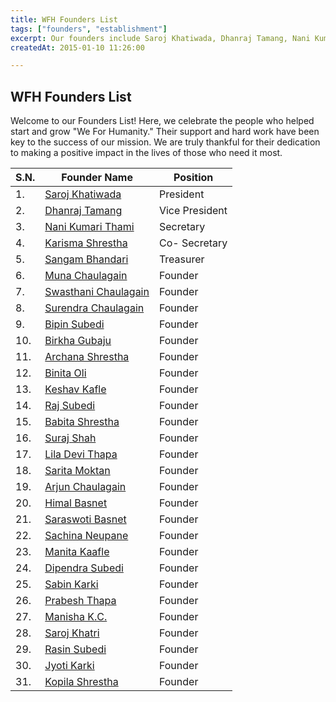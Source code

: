 ```yaml
---
title: WFH Founders List
tags: ["founders", "establishment"]
excerpt: Our founders include Saroj Khatiwada, Dhanraj Tamang, Nani Kumari Thami, Karisma Shrestha, Sangam Bhandari, Muna Chaulagain, Swasthani Chaulagain, Surendra Chaulagain, Bipin Subedi, Birkha Gubaju, Archana Shrestha, Binita Oli, Keshav Kafle, Raj Subedi, Babita Shrestha, Suraj Shah, Lila Devi Thapa, Sarita Moktan, Arjun Chaulagain, Himal Basnet, Saraswoti Basnet, Sachina Neupane, Manita Kaafle, Dipendra Subedi, Sabin Karki, Prabesh Thapa, Manisha K.C., Saroj Khatri, Rasin Subedi, Jyoti Karki, Kopila Shrestha
createdAt: 2015-01-10 11:26:00

---
```


## WFH Founders List
Welcome to our Founders List! Here, we celebrate the people who helped start and grow "We For Humanity." Their support and hard work have been key to the success of our mission. We are truly thankful for their dedication to making a positive impact in the lives of those who need it most.

| S.N. | Founder Name                                                                | Position        |
|------|-----------------------------------------------------------------------------|-----------------|
| 1.   | [Saroj Khatiwada](https://www.facebook.com/sarkhatiwada)                    | President       |
| 2.   | [Dhanraj Tamang](https://www.facebook.com/dhanraj.pakhrintamang)            | Vice President  |
| 3.   | [Nani Kumari Thami](https://www.facebook.com/nani.thami.5)                  | Secretary       |
| 4.   | [Karisma Shrestha](https://www.facebook.com/karishma.shrestha.12177)        | Co- Secretary   |
| 5.   | [Sangam Bhandari](https://www.facebook.com/sangam.bhandari.18)              | Treasurer       |
| 6.   | [Muna Chaulagain](https://www.facebook.com/chaulagain.maunata)              | Founder         |
| 7.   | [Swasthani Chaulagain](https://www.facebook.com/sita.chaulagain.522)        | Founder         |
| 8.   | [Surendra Chaulagain](https://www.facebook.com/returnback.suren)            | Founder         |
| 9.   | [Bipin Subedi](https://www.facebook.com/bipin.subedi.39)                    | Founder         |
| 10.  | [Birkha Gubaju](https://www.facebook.com/gubhaju.birkha)                    | Founder         |
| 11.  | [Archana Shrestha](https://www.facebook.com/Archanasherpa328015)            | Founder         |
| 12.  | [Binita Oli](https://www.facebook.com/binita.oli.79)                        | Founder         |
| 13.  | [Keshav Kafle](https://www.facebook.com/Ksav.kaf)                           | Founder         |
| 14.  | [Raj Subedi](https://www.facebook.com/prayash.subedi.1)                     | Founder         |
| 15.  | [Babita Shrestha](https://www.facebook.com/babita.shrestha.334)             | Founder         |
| 16.  | [Suraj Shah](https://www.facebook.com/mandip.shahithakuri.1)                | Founder         |
| 17.  | [Lila Devi Thapa](https://www.facebook.com/liladevi.thapa)                  | Founder         |
| 18.  | [Sarita Moktan](https://www.facebook.com/sawreetaa.moktan)                  | Founder         |
| 19.  | [Arjun Chaulagain](https://www.facebook.com/profile.php?id=100076834993616) | Founder         |
| 20.  | [Himal Basnet](https://www.facebook.com/himal.basnet.96)                    | Founder         |
| 21.  | [Saraswoti Basnet](https://www.facebook.com/saraswoti.basnet.355)           | Founder         |
| 22.  | [Sachina Neupane](https://www.facebook.com/sachina.neupane)                 | Founder         |
| 23.  | [Manita Kaafle](https://www.facebook.com/manita.kafle.7)                    | Founder         |
| 24.  | [Dipendra Subedi](https://www.facebook.com/profile.php?id=100009456464612)  | Founder         |
| 25.  | [Sabin Karki](https://www.facebook.com/sabin.karki.716)                     | Founder         |
| 26.  | [Prabesh Thapa](https://www.facebook.com/Thaprabesh35)                      | Founder         |
| 27.  | [Manisha K.C.](https://www.facebook.com/manisha.kc.5494)                    | Founder         |
| 28.  | [Saroj Khatri](https://www.facebook.com/saroj.khatri.73700)                 | Founder         |
| 29.  | [Rasin Subedi](https://www.facebook.com/rasin.subedi)                       | Founder         |
| 30.  | [Jyoti Karki](https://www.facebook.com/profile.php?id=100041225693897)      | Founder         |
| 31.  | [Kopila Shrestha](https://www.facebook.com/profile.php?id=100012532001702)  | Founder         |
